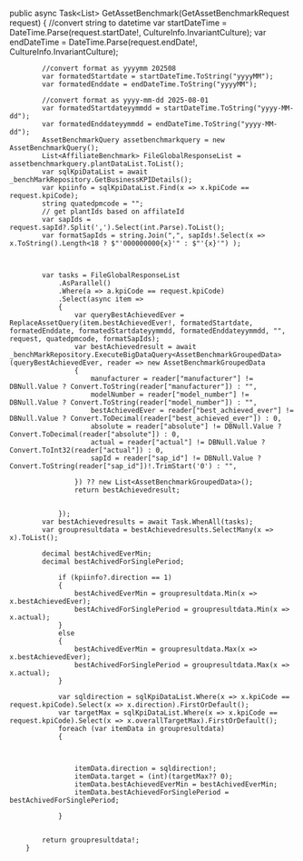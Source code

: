  public async Task<List<AssetBenchmarkGroupedData>> GetAssetBenchmark(GetAssetBenchmarkRequest request)
        {
            //convert string to datetime
            var startDateTime = DateTime.Parse(request.startDate!, CultureInfo.InvariantCulture);
            var endDateTime = DateTime.Parse(request.endDate!, CultureInfo.InvariantCulture);

            //convert format as yyyymm 202508
            var formatedStartdate = startDateTime.ToString("yyyyMM");
            var formatedEnddate = endDateTime.ToString("yyyyMM");

            //convert format as yyyy-mm-dd 2025-08-01
            var formatedStartdateyymmdd = startDateTime.ToString("yyyy-MM-dd");
            var formatedEnddateyymmdd = endDateTime.ToString("yyyy-MM-dd");
            AssetBenchmarkQuery assetbenchmarkquery = new AssetBenchmarkQuery();
            List<AffiliateBenchmark> FileGlobalResponseList = assetbenchmarkquery.plantDataList.ToList();
            var sqlKpiDataList = await _benchMarkRepository.GetBusinessKPIDetails();
            var kpiinfo = sqlKpiDataList.Find(x => x.kpiCode == request.kpiCode);
            string quatedpmcode = "";
            // get plantIds based on affilateId
            var sapIds = request.sapId?.Split(',').Select(int.Parse).ToList();
            var formatSapIds = string.Join(",", sapIds!.Select(x => x.ToString().Length<18 ? $"'000000000{x}'" : $"'{x}'") );

           

            var tasks = FileGlobalResponseList
                .AsParallel()
                .Where(a => a.kpiCode == request.kpiCode)
                .Select(async item =>
                {
                    var queryBestAchievedEver = ReplaceAssetQuery(item.bestAchievedEver!, formatedStartdate, formatedEnddate, formatedStartdateyymmdd, formatedEnddateyymmdd, "", request, quatedpmcode, formatSapIds);
                    var bestAchievedresult = await _benchMarkRepository.ExecuteBigDataQuery<AssetBenchmarkGroupedData>(queryBestAchievedEver, reader => new AssetBenchmarkGroupedData
                    {
                        manufacturer = reader["manufacturer"] != DBNull.Value ? Convert.ToString(reader["manufacturer"]) : "",
                        modelNumber = reader["model_number"] != DBNull.Value ? Convert.ToString(reader["model_number"]) : "",
                        bestAchievedEver = reader["best_achieved_ever"] != DBNull.Value ? Convert.ToDecimal(reader["best_achieved_ever"]) : 0,
                        absolute = reader["absolute"] != DBNull.Value ? Convert.ToDecimal(reader["absolute"]) : 0,
                        actual = reader["actual"] != DBNull.Value ? Convert.ToInt32(reader["actual"]) : 0,
                        sapId = reader["sap_id"] != DBNull.Value ? Convert.ToString(reader["sap_id"])!.TrimStart('0') : "",

                    }) ?? new List<AssetBenchmarkGroupedData>();
                    return bestAchievedresult;


                });
            var bestAchievedresults = await Task.WhenAll(tasks);
            var groupresultdata = bestAchievedresults.SelectMany(x => x).ToList();

            decimal bestAchivedEverMin;
            decimal bestAchivedForSinglePeriod;

                if (kpiinfo?.direction == 1)
                {
                    bestAchivedEverMin = groupresultdata.Min(x => x.bestAchievedEver);
                    bestAchivedForSinglePeriod = groupresultdata.Min(x => x.actual);
                }
                else
                {
                    bestAchivedEverMin = groupresultdata.Max(x => x.bestAchievedEver);
                    bestAchivedForSinglePeriod = groupresultdata.Max(x => x.actual);
                }

                var sqldirection = sqlKpiDataList.Where(x => x.kpiCode == request.kpiCode).Select(x => x.direction).FirstOrDefault();
                var targetMax = sqlKpiDataList.Where(x => x.kpiCode == request.kpiCode).Select(x => x.overallTargetMax).FirstOrDefault();
                foreach (var itemData in groupresultdata)
                {

                  
                   
                    itemData.direction = sqldirection!;
                    itemData.target = (int)(targetMax?? 0);
                    itemData.bestAchievedEverMin = bestAchivedEverMin;
                    itemData.bestAchievedForSinglePeriod = bestAchivedForSinglePeriod;

                }

            
            return groupresultdata!;
        }
